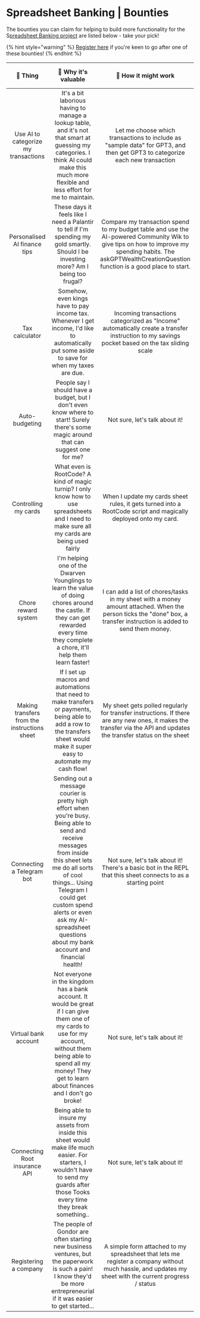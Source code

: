 # Spreadsheet Banking | Bounties

The bounties you can claim for helping to build more functionality for the S[preadsheet Banking project](https://www.offerzen.com/blog/programmable-banking-community-banking-on-spreadsheets) are listed below - take your pick!&#x20;

{% hint style="warning" %}
[Register here](https://8malmkzgvs8.typeform.com/to/BLrc8k7X) if you're keen to go after one of these bounties!
{% endhint %}

|                   🎯 Thing                   |                                                                                                                                              🤩 Why it's valuable                                                                                                                                              |                                                                                             🤔 How it might work                                                                                            | 💪 Difficulty bounty |
| :------------------------------------------: | :------------------------------------------------------------------------------------------------------------------------------------------------------------------------------------------------------------------------------------------------------------------------------------------------------------: | :---------------------------------------------------------------------------------------------------------------------------------------------------------------------------------------------------------: | :------------------: |
|     Use AI to categorize my transactions     |                                                           It's a bit laborious having to manage a lookup table, and it's not that smart at guessing my categories. I think AI could make this much more flexible and less effort for me to maintain.                                                           |                                         Let me choose which transactions to include as "sample data" for GPT3, and then get GPT3 to categorize each new transaction                                         |    Epic swag pack    |
|         Personalised AI finance tips         |                                                                                     These days it feels like I need a Palantir to tell if I'm spending my gold smartly. Should I be investing more? Am I being too frugal?                                                                                     | Compare my transaction spend to my budget table and use the AI-powered Community Wik to give tips on how to improve my spending habits. The askGPTWealthCreationQuestion function is a good place to start. |        R10,000       |
|                Tax calculator                |                                                                                 Somehow, even kings have to pay income tax. Whenever I get income, I'd like to automatically put some aside to save for when my taxes are due.                                                                                 |                                Incoming transactions categorized as "Income" automatically create a transfer instruction to my savings pocket based on the tax sliding scale                                |        R10,000       |
|                Auto-budgeting                |                                                                                     People say I should have a budget, but I don't even know where to start! Surely there's some magic around that can suggest one for me?                                                                                     |                                                                                        Not sure, let's talk about it!                                                                                       |        R10,000       |
|             Controlling my cards             |                                                                                  What even is RootCode? A kind of magic turnip? I only know how to use spreadsheets and I need to make sure all my cards are being used fairly                                                                                 |                                                When I update my cards sheet rules, it gets turned into a RootCode script and magically deployed onto my card.                                               |        R10,000       |
|              Chore reward system             |                                                            I'm helping one of the Dwarven Younglings to learn the value of doing chores around the castle. If they can get rewarded every time they complete a chore, it'll help them learn faster!                                                            |                     I can add a list of chores/tasks in my sheet with a money amount attached. When the person ticks the "done" box, a transfer instruction is added to send them money.                    |        R10,000       |
| Making transfers from the instructions sheet |                                                                  If I set up macros and automations that need to make transfers or payments, being able to add a row to the transfers sheet would make it super easy to automate my cash flow!                                                                 |                     My sheet gets polled regularly for transfer instructions. If there are any new ones, it makes the transfer via the API and updates the transfer status on the sheet                     |        R15,000       |
|           Connecting a Telegram bot          | Sending out a message courier is pretty high effort when you're busy. Being able to send and receive messages from inside this sheet lets me do all sorts of cool things... Using Telegram I could get custom spend alerts or even ask my AI-spreadsheet questions about my bank account and financial health! |                                                Not sure, let's talk about it! There's a basic bot in the REPL that this sheet connects to as a starting point                                               |        R15,000       |
|             Virtual bank account             |                                        Not everyone in the kingdom has a bank account. It would be great if I can give them one of my cards to use for my account, without them being able to spend all my money! They get to learn about finances and I don't go broke!                                       |                                                                                        Not sure, let's talk about it!                                                                                       |        R20,000       |
|         Connecting Root insurance API        |                                                             Being able to insure my assets from inside this sheet would make life much easier. For starters, I wouldn't have to send my guards after those Tooks every time they break something..                                                             |                                                                                        Not sure, let's talk about it!                                                                                       |        R25,000       |
|             Registering a company            |                                                                    The people of Gondor are often starting new business ventures, but the paperwork is such a pain! I know they'd be more entrepreneurial if it was easier to get started...                                                                   |                            A simple form attached to my spreadsheet that lets me register a company without much hassle, and updates my sheet with the current progress / status                            |        R15,000       |
